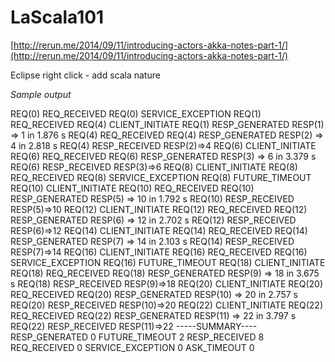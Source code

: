 # LaScala101


[http://rerun.me/2014/09/11/introducing-actors-akka-notes-part-1/](http://rerun.me/2014/09/11/introducing-actors-akka-notes-part-1/)

Eclipse right click - add scala nature


_Sample output_


REQ(0) REQ_RECEIVED
REQ(0) SERVICE_EXCEPTION
REQ(1) REQ_RECEIVED
REQ(4) CLIENT_INITIATE
REQ(1) RESP_GENERATED RESP(1) => 1 in 1.876 s
REQ(4) REQ_RECEIVED
REQ(4) RESP_GENERATED RESP(2) => 4 in 2.818 s
REQ(4) RESP_RECEIVED RESP(2)=>4
REQ(6) CLIENT_INITIATE
REQ(6) REQ_RECEIVED
REQ(6) RESP_GENERATED RESP(3) => 6 in 3.379 s
REQ(6) RESP_RECEIVED RESP(3)=>6
REQ(8) CLIENT_INITIATE
REQ(8) REQ_RECEIVED
REQ(8) SERVICE_EXCEPTION
REQ(8) FUTURE_TIMEOUT
REQ(10) CLIENT_INITIATE
REQ(10) REQ_RECEIVED
REQ(10) RESP_GENERATED RESP(5) => 10 in 1.792 s
REQ(10) RESP_RECEIVED RESP(5)=>10
REQ(12) CLIENT_INITIATE
REQ(12) REQ_RECEIVED
REQ(12) RESP_GENERATED RESP(6) => 12 in 2.702 s
REQ(12) RESP_RECEIVED RESP(6)=>12
REQ(14) CLIENT_INITIATE
REQ(14) REQ_RECEIVED
REQ(14) RESP_GENERATED RESP(7) => 14 in 2.103 s
REQ(14) RESP_RECEIVED RESP(7)=>14
REQ(16) CLIENT_INITIATE
REQ(16) REQ_RECEIVED
REQ(16) SERVICE_EXCEPTION
REQ(16) FUTURE_TIMEOUT
REQ(18) CLIENT_INITIATE
REQ(18) REQ_RECEIVED
REQ(18) RESP_GENERATED RESP(9) => 18 in 3.675 s
REQ(18) RESP_RECEIVED RESP(9)=>18
REQ(20) CLIENT_INITIATE
REQ(20) REQ_RECEIVED
REQ(20) RESP_GENERATED RESP(10) => 20 in 2.757 s
REQ(20) RESP_RECEIVED RESP(10)=>20
REQ(22) CLIENT_INITIATE
REQ(22) REQ_RECEIVED
REQ(22) RESP_GENERATED RESP(11) => 22 in 3.797 s
REQ(22) RESP_RECEIVED RESP(11)=>22
-----SUMMARY----
RESP_GENERATED   0
FUTURE_TIMEOUT   2
RESP_RECEIVED   8
REQ_RECEIVED   0
SERVICE_EXCEPTION   0
ASK_TIMEOUT   0

